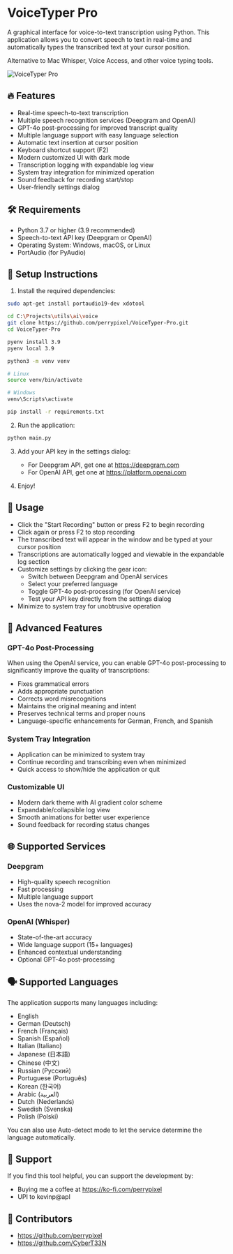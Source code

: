 # VoiceTyper Pro

A graphical interface for voice-to-text transcription using Python. This application allows you to convert speech to text in real-time and automatically types the transcribed text at your cursor position.

Alternative to Mac Whisper, Voice Access, and other voice typing tools.

![VoiceTyper Pro](https://github.com/perrypixel/VoiceTyper-Pro/raw/main/assets/app_icon.ico)

## 🔥 Features
- Real-time speech-to-text transcription
- Multiple speech recognition services (Deepgram and OpenAI)
- GPT-4o post-processing for improved transcript quality
- Multiple language support with easy language selection
- Automatic text insertion at cursor position
- Keyboard shortcut support (F2)
- Modern customized UI with dark mode
- Transcription logging with expandable log view
- System tray integration for minimized operation
- Sound feedback for recording start/stop
- User-friendly settings dialog

## 🛠️ Requirements
- Python 3.7 or higher (3.9 recommended)
- Speech-to-text API key (Deepgram or OpenAI)
- Operating System: Windows, macOS, or Linux
- PortAudio (for PyAudio)

## 🚀 Setup Instructions

1. Install the required dependencies:

```bash
sudo apt-get install portaudio19-dev xdotool

cd C:\Projects\utils\ai\voice
git clone https://github.com/perrypixel/VoiceTyper-Pro.git
cd VoiceTyper-Pro

pyenv install 3.9
pyenv local 3.9

python3 -m venv venv

# Linux
source venv/bin/activate

# Windows
venv\Scripts\activate

pip install -r requirements.txt
```

2. Run the application:

```bash
python main.py
```
3. Add your API key in the settings dialog:
   - For Deepgram API, get one at https://deepgram.com
   - For OpenAI API, get one at https://platform.openai.com

4. Enjoy!


## 🎯 Usage
- Click the "Start Recording" button or press F2 to begin recording
- Click again or press F2 to stop recording
- The transcribed text will appear in the window and be typed at your cursor position
- Transcriptions are automatically logged and viewable in the expandable log section
- Customize settings by clicking the gear icon:
  - Switch between Deepgram and OpenAI services
  - Select your preferred language
  - Toggle GPT-4o post-processing (for OpenAI service)
  - Test your API key directly from the settings dialog
- Minimize to system tray for unobtrusive operation

## 🧠 Advanced Features

### GPT-4o Post-Processing
When using the OpenAI service, you can enable GPT-4o post-processing to significantly improve the quality of transcriptions:
- Fixes grammatical errors
- Adds appropriate punctuation
- Corrects word misrecognitions
- Maintains the original meaning and intent
- Preserves technical terms and proper nouns
- Language-specific enhancements for German, French, and Spanish

### System Tray Integration
- Application can be minimized to system tray
- Continue recording and transcribing even when minimized
- Quick access to show/hide the application or quit

### Customizable UI
- Modern dark theme with AI gradient color scheme
- Expandable/collapsible log view
- Smooth animations for better user experience
- Sound feedback for recording status changes

## 🌐 Supported Services

### Deepgram
- High-quality speech recognition 
- Fast processing
- Multiple language support
- Uses the nova-2 model for improved accuracy

### OpenAI (Whisper)
- State-of-the-art accuracy
- Wide language support (15+ languages)
- Enhanced contextual understanding
- Optional GPT-4o post-processing

## 🗣️ Supported Languages

The application supports many languages including:
- English
- German (Deutsch)
- French (Français)
- Spanish (Español)
- Italian (Italiano)
- Japanese (日本語)
- Chinese (中文)
- Russian (Русский)
- Portuguese (Português)
- Korean (한국어)
- Arabic (العربية)
- Dutch (Nederlands)
- Swedish (Svenska)
- Polish (Polski)

You can also use Auto-detect mode to let the service determine the language automatically.

## 💪 Support
If you find this tool helpful, you can support the development by:
- Buying me a coffee at https://ko-fi.com/perrypixel
- UPI to kevinp@apl

## 🙏 Contributors
- https://github.com/perrypixel
- https://github.com/CyberT33N

